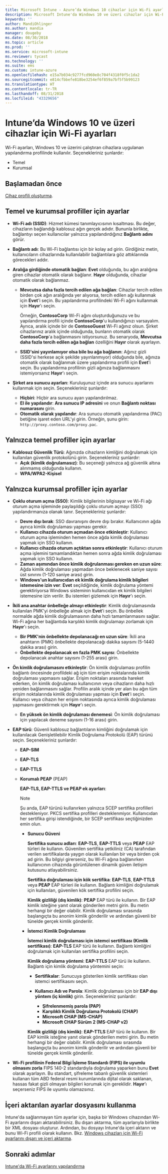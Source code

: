 ```yaml
---
title: Microsoft Intune - Azure’da Windows 10 cihazlar için Wi-Fi ayarları | Microsoft Docs
description: Microsoft Intune'da Windows 10 ve üzeri cihazlar için Wi-Fi ayarlarını kullanarak Wi-Fi yapılandırma profilini ekleme veya oluşturma. Temel ayarları veya kurumsal düzey ayarları yapılandırabilirsiniz.
keywords: ''
author: MandiOhlinger
ms.author: mandia
manager: dougeby
ms.date: 08/30/2018
ms.topic: article
ms.prod: ''
ms.service: microsoft-intune
ms.reviewer: tycast
ms.technology: ''
ms.suite: ems
ms.custom: intune-azure
ms.openlocfilehash: e15a7b034c9277fcd960e8c704f4318f0f5c1da2
ms.sourcegitcommit: e814cfbbefe818be3254ef6f859a7bf5f5b99123
ms.translationtype: HT
ms.contentlocale: tr-TR
ms.lasthandoff: 08/31/2018
ms.locfileid: "43329656"
---
```

# <a name="wi-fi-settings-for-windows-10-and-later-devices-in-intune"></a>Intune’da Windows 10 ve üzeri cihazlar için Wi-Fi ayarları

Wi-Fi ayarları, Windows 10 ve üzerini çalıştıran cihazlara uygulanan yapılandırma profilinde kullanılır. Seçenekleriniz şunlardır:

- Temel
- Kurumsal

## <a name="before-you-begin"></a>Başlamadan önce

[Cihaz profili oluşturma](device-profile-create.md).

## <a name="settings-for-basic-and-enterprise-profiles"></a>Temel ve kurumsal profiller için ayarlar

- **Wi-Fi adı (SSID)**: Hizmet kümesi tanımlayıcısının kısaltması. Bu değer, cihazların bağlandığı kablosuz ağın gerçek adıdır. Bununla birlikte, bağlantıyı seçen kullanıcılar yalnızca yapılandırdığınız **Bağlantı adını** görür.
- **Bağlantı adı**: Bu Wi-Fi bağlantısı için bir kolay ad girin. Girdiğiniz metin, kullanıcıların cihazlarında kullanılabilir bağlantılara göz attıklarında görecekleri addır.
- **Aralığa girdiğinde otomatik bağlan**: **Evet** olduğunda, bu ağın aralığına giren cihazlar otomatik olarak bağlanır. **Hayır** olduğunda, cihazlar otomatik olarak bağlanmaz.
  - **Mevcutsa daha fazla tercih edilen ağa bağlan**: Cihazlar tercih edilen birden çok ağın aralığında yer alıyorsa, tercih edilen ağı kullanmak için **Evet**'i seçin. Bu yapılandırma profilindeki Wi-Fi ağını kullanmak için **Hayır**'ı seçin.

    Örneğin, **ContosoCorp** Wi-Fi ağını oluşturduğunuzu ve bu yapılandırma profili içinde **ContosoCorp**'u kullandığınızı varsayalım. Ayrıca, aralık içinde bir de **ContosoGuest** Wi-Fi ağınız olsun. Şirket cihazlarınız aralık içinde olduğunda, bunların otomatik olarak **ContosoCorp**'a bağlanmasını istiyorsunuz. Bu senaryoda, **Mevcutsa daha fazla tercih edilen ağa bağlan** özelliğini **Hayır** olarak ayarlayın.

  - **SSID'sini yayınlamıyor olsa bile bu ağa bağlanın**: Ağınız gizli (SSID'si herkese açık şekilde yayınlanmıyor) olduğunda bile, ağınıza otomatik olarak bağlanmak üzere yapılandırma profili için **Evet**'i seçin. Bu yapılandırma profilinin gizli ağınıza bağlanmasını istemiyorsanız **Hayır**'ı seçin.

- **Şirket ara sunucu ayarları**: Kuruluşunuz içinde ara sunucu ayarlarını kullanmak için seçin. Seçenekleriniz şunlardır:
  - **Hiçbiri**: Hiçbir ara sunucu ayarı yapılandırılmaz.
  - **El ile yapılandır**: **Ara sunucu IP adresini** ve onun **Bağlantı noktası numarasını** girin.
  - **Otomatik olarak yapılandır**: Ara sunucu otomatik yapılandırma (PAC) betiğine işaret eden URL'yi girin. Örneğin, şunu girin: `http://proxy.contoso.com/proxy.pac`.

## <a name="settings-for-basic-profiles-only"></a>Yalnızca temel profiller için ayarlar

- **Kablosuz Güvenlik Türü**: Ağınızda cihazların kimliğini doğrulamak için kullanılan güvenlik protokolünü girin. Seçenekleriniz şunlardır:
  - **Açık (kimlik doğrulamasız)**: Bu seçeneği yalnızca ağ güvenlik altına alınmamış olduğunda kullanın.
  - **WPA/WPA2-Kişisel**

## <a name="settings-for-enterprise-profiles-only"></a>Yalnızca kurumsal profiller için ayarlar

- **Çoklu oturum açma (SSO)**: Kimlik bilgilerinin bilgisayar ve Wi-Fi ağı oturum açma işleminde paylaşıldığı çoklu oturum açmayı (SSO) yapılandırmanıza olanak tanır. Seçenekleriniz şunlardır:
  - **Devre dışı bırak**: SSO davranışını devre dışı bırakır. Kullanıcının ağda ayrıca kimlik doğrulaması yapması gerekir.
  - **Kullanıcı cihazda oturum açmadan önce etkinleştir**: Kullanıcı oturum açma işleminden hemen önce ağda kimlik doğrulaması yapmak için SSO kullanın.
  - **Kullanıcı cihazda oturum açtıktan sonra etkinleştir**: Kullanıcı oturum açma işlemini tamamlandıktan hemen sonra ağda kimlik doğrulaması yapmak için SSO kullanın.
  - **Zaman aşımından önce kimlik doğrulanması gereken en uzun süre**: Ağda kimlik doğrulaması yapmadan önce beklenecek saniye sayısı üst sınırını (1-120 saniye arası) girin.
  - **Windows'un kullanıcıdan ek kimlik doğrulama kimlik bilgileri istemesine izin ver**: **Evet** seçildiğinde, kimlik doğrulama yöntemi gerektiriyorsa Windows sisteminin kullanıcıdan ek kimlik bilgileri istemesine izin verilir. Bu istemleri gizlemek için **Hayır**'ı seçin.

- **İkili ana anahtar önbelleğe almayı etkinleştir**: Kimlik doğrulamasında kullanılan PMK'yi önbelleğe almak için **Evet**'i seçin. Bu önbellek normalde ağda kimlik doğrulamasının daha hızlı tamamlanmasını sağlar. Wi-Fi ağına her bağlantıda karşılıklı kimlik doğrulamayı zorlamak için **Hayır**'ı seçin.

  - **Bir PMK'nin önbellekte depolanacağı en uzun süre**: İkili ana anahtarın (PMK) önbellekte depolanacağı dakika sayısını (5-1440 dakika arası) girin.
  - **Önbellekte depolanacak en fazla PMK sayısı**: Önbellekte depolanacak anahtar sayısını (1-255 arası) girin.

- **Ön kimlik doğrulamasını etkinleştir**: Ön kimlik doğrulaması profilin bağlantı öncesinde profildeki ağ için tüm erişim noktalarında kimlik doğrulaması yapmasını sağlar. Erişim noktaları arasında hareket ederken, ön kimlik doğrulaması kullanıcının veya cihazların daha hızlı yeniden bağlanmasını sağlar. Profilin aralık içinde yer alan bu ağın tüm erişim noktalarında kimlik doğrulaması yapması için **Evet**'i seçin. Kullanıcı veya cihazın her erişim noktasında ayrıca kimlik doğrulaması yapmasını gerektirmek için **Hayır**'ı seçin.

  - **En yüksek ön kimlik doğrulaması denemesi**: Ön kimlik doğrulaması için yapılacak deneme sayısını (1-16 arası) girin.

- **EAP türü**: Güvenli kablosuz bağlantıların kimliğini doğrulamak için kullanılacak Genişletilebilir Kimlik Doğrulama Protokolü (EAP) türünü seçin. Seçenekleriniz şunlardır:

  - **EAP-SIM**
  - **EAP-TLS**
  - **EAP-TTLS**
  - **Korumalı PEAP** (PEAP)

    **EAP-TLS, EAP-TTLS ve PEAP ek ayarları**:
    
    > [!NOTE]
    > Şu anda, EAP türünü kullanırken yalnızca SCEP sertifika profilleri destekleniyor. PKCS sertifika profilleri desteklenmiyor. Kullanıcıdan her sertifika girişi istendiğinde, bir SCEP sertifikası seçtiğinizden emin olun.

      - **Sunucu Güveni**  

        **Sertifika sunucu adları**: **EAP-TLS**, **EAP-TTLS** veya **PEAP** EAP türleri ile kullanın. Güvenilen sertifika yetkiliniz (CA) tarafından verilen sertifikalarda yaygın olarak kullanılan bir veya birden çok ad girin. Bu bilgiyi girerseniz, bu Wi-Fi ağına bağlanırken kullanıcının cihazında görüntülenen dinamik güven iletişim kutusunu atlayabilirsiniz.  

        **Sertifika doğrulaması için kök sertifika**: **EAP-TLS**, **EAP-TTLS** veya **PEAP** EAP türleri ile kullanın. Bağlantı kimliğini doğrulamak için kullanılan, güvenilen kök sertifika profilini seçin.  

        **Kimlik gizliliği (dış kimlik)**: **PEAP** EAP türü ile kullanın. Bir EAP kimlik isteğine yanıt olarak gönderilen metni girin. Bu metin herhangi bir değer olabilir. Kimlik doğrulaması sırasında başlangıçta bu anonim kimlik gönderilir ve ardından güvenli bir tünelde gerçek kimlik gönderilir.  

      - **İstemci Kimlik Doğrulaması**

        **İstemci kimlik doğrulaması için istemci sertifikası (Kimlik sertifikası)**: **EAP-TLS** EAP türü ile kullanın. Bağlantı kimliğini doğrulamak için kullanılan sertifika profilini seçin.

        **Kimlik doğrulama yöntemi**: **EAP-TTLS** EAP türü ile kullanın. Bağlantı için kimlik doğrulama yöntemini seçin:  

          - **Sertifikalar**: Sunucuya gösterilen kimlik sertifikası olan istemci sertifikasını seçin.
          - **Kullanıcı Adı ve Parola**: Kimlik doğrulaması için bir **EAP dışı yöntem (iç kimlik)** girin. Seçenekleriniz şunlardır:

            - **Şifrelenmemiş parola (PAP)**
            - **Karşılıklı Kimlik Doğrulama Protokolü (CHAP)**
            - **Microsoft CHAP (MS-CHAP)**
            - **Microsoft CHAP Sürüm 2 (MS-CHAP v2)**

        **Kimlik gizliliği (dış kimlik)**: **EAP-TTLS** EAP türü ile kullanın. Bir EAP kimlik isteğine yanıt olarak gönderilen metni girin. Bu metin herhangi bir değer olabilir. Kimlik doğrulaması sırasında başlangıçta bu anonim kimlik gönderilir ve ardından güvenli bir tünelde gerçek kimlik gönderilir.

- **Wi-Fi profilinin Federal Bilgi İşleme Standardı (FIPS) ile uyumlu olmasını zorla** FIPS 140-2 standardıyla doğrulama yaparken bunu **Evet** olarak ayarlayın. Bu standart, şifreleme tabanlı güvenlik sistemleri kullanan tüm ABD federal resmi kurumlarında dijital olarak saklanan, hassas fakat gizli olmayan bilgileri korumak için gereklidir. **Hayır**’ı seçerseniz FIPS ile uyumlu olamazsınız.

## <a name="use-an-imported-settings-file"></a>İçeri aktarılan ayarlar dosyasını kullanma

Intune'da sağlanmayan tüm ayarlar için, başka bir Windows cihazından Wi-Fi ayarlarını dışarı aktarabilirsiniz. Bu dışarı aktarma, tüm ayarlarıyla birlikte bir XML dosyası oluşturur. Ardından, bu dosyayı Intune'da içeri aktarın ve bunu Wi-Fi profili olarak kullanın. Bkz. [Windows cihazları için Wi-Fi ayarlarını dışarı ve içeri aktarma](wi-fi-settings-import-windows-8-1.md).

## <a name="next-steps"></a>Sonraki adımlar
[Intune'da Wi-Fi ayarlarını yapılandırma](wi-fi-settings-configure.md)
